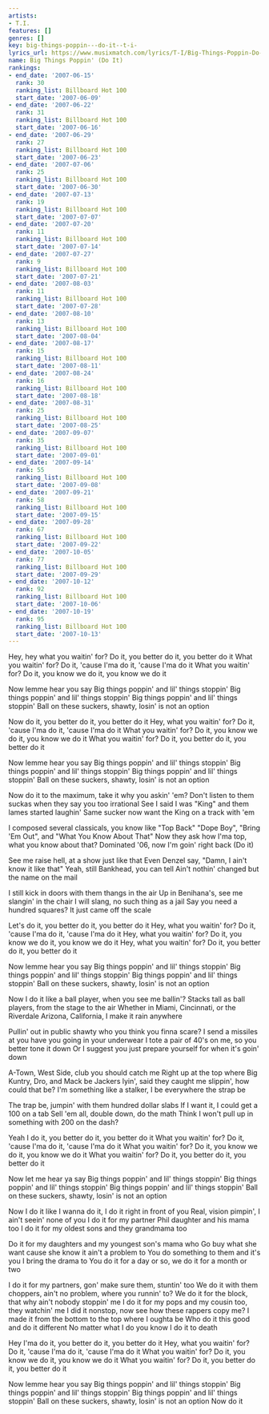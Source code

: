 ```yaml
---
artists:
- T.I.
features: []
genres: []
key: big-things-poppin---do-it--t-i-
lyrics_url: https://www.musixmatch.com/lyrics/T-I/Big-Things-Poppin-Do-It
name: Big Things Poppin' (Do It)
rankings:
- end_date: '2007-06-15'
  rank: 30
  ranking_list: Billboard Hot 100
  start_date: '2007-06-09'
- end_date: '2007-06-22'
  rank: 31
  ranking_list: Billboard Hot 100
  start_date: '2007-06-16'
- end_date: '2007-06-29'
  rank: 27
  ranking_list: Billboard Hot 100
  start_date: '2007-06-23'
- end_date: '2007-07-06'
  rank: 25
  ranking_list: Billboard Hot 100
  start_date: '2007-06-30'
- end_date: '2007-07-13'
  rank: 19
  ranking_list: Billboard Hot 100
  start_date: '2007-07-07'
- end_date: '2007-07-20'
  rank: 11
  ranking_list: Billboard Hot 100
  start_date: '2007-07-14'
- end_date: '2007-07-27'
  rank: 9
  ranking_list: Billboard Hot 100
  start_date: '2007-07-21'
- end_date: '2007-08-03'
  rank: 11
  ranking_list: Billboard Hot 100
  start_date: '2007-07-28'
- end_date: '2007-08-10'
  rank: 13
  ranking_list: Billboard Hot 100
  start_date: '2007-08-04'
- end_date: '2007-08-17'
  rank: 15
  ranking_list: Billboard Hot 100
  start_date: '2007-08-11'
- end_date: '2007-08-24'
  rank: 16
  ranking_list: Billboard Hot 100
  start_date: '2007-08-18'
- end_date: '2007-08-31'
  rank: 25
  ranking_list: Billboard Hot 100
  start_date: '2007-08-25'
- end_date: '2007-09-07'
  rank: 35
  ranking_list: Billboard Hot 100
  start_date: '2007-09-01'
- end_date: '2007-09-14'
  rank: 55
  ranking_list: Billboard Hot 100
  start_date: '2007-09-08'
- end_date: '2007-09-21'
  rank: 58
  ranking_list: Billboard Hot 100
  start_date: '2007-09-15'
- end_date: '2007-09-28'
  rank: 67
  ranking_list: Billboard Hot 100
  start_date: '2007-09-22'
- end_date: '2007-10-05'
  rank: 77
  ranking_list: Billboard Hot 100
  start_date: '2007-09-29'
- end_date: '2007-10-12'
  rank: 92
  ranking_list: Billboard Hot 100
  start_date: '2007-10-06'
- end_date: '2007-10-19'
  rank: 95
  ranking_list: Billboard Hot 100
  start_date: '2007-10-13'
---
```

Hey, hey what you waitin' for?
Do it, you better do it, you better do it
What you waitin' for?
Do it, 'cause I'ma do it, 'cause I'ma do it
What you waitin' for?
Do it, you know we do it, you know we do it

Now lemme hear you say
Big things poppin' and lil' things stoppin'
Big things poppin' and lil' things stoppin'
Big things poppin' and lil' things stoppin'
Ball on these suckers, shawty, losin' is not an option

Now do it, you better do it, you better do it
Hey, what you waitin' for?
Do it, 'cause I'ma do it, 'cause I'ma do it
What you waitin' for?
Do it, you know we do it, you know we do it
What you waitin' for?
Do it, you better do it, you better do it

Now lemme hear you say
Big things poppin' and lil' things stoppin'
Big things poppin' and lil' things stoppin'
Big things poppin' and lil' things stoppin'
Ball on these suckers, shawty, losin' is not an option

Now do it to the maximum, take it why you askin' 'em?
Don't listen to them suckas when they say you too irrational
See I said I was "King" and them lames started laughin'
Same sucker now want the King on a track with 'em

I composed several classicals, you know like "Top Back"
"Dope Boy", "Bring 'Em Out", and "What You Know About That"
Now they ask how I'ma top, what you know about that?
Dominated '06, now I'm goin' right back (Do it)

See me raise hell, at a show just like that
Even Denzel say, "Damn, I ain't know it like that"
Yeah, still Bankhead, you can tell
Ain't nothin' changed but the name on the mail

I still kick in doors with them thangs in the air
Up in Benihana's, see me slangin' in the chair
I will slang, no such thing as a jail
Say you need a hundred squares? It just came off the scale

Let's do it, you better do it, you better do it
Hey, what you waitin' for?
Do it, 'cause I'ma do it, 'cause I'ma do it
Hey, what you waitin' for?
Do it, you know we do it, you know we do it
Hey, what you waitin' for?
Do it, you better do it, you better do it

Now lemme hear you say
Big things poppin' and lil' things stoppin'
Big things poppin' and lil' things stoppin'
Big things poppin' and lil' things stoppin'
Ball on these suckers, shawty, losin' is not an option

Now I do it like a ball player, when you see me ballin'?
Stacks tall as ball players, from the stage to the air
Whether in Miami, Cincinnati, or the Riverdale
Arizona, California, I make it rain anywhere

Pullin' out in public shawty who you think you finna scare?
I send a missiles at you have you going in your underwear
I tote a pair of 40's on me, so you better tone it down
Or I suggest you just prepare yourself for when it's goin' down

A-Town, West Side, club you should catch me
Right up at the top where Big Kuntry, Dro, and Mack be
Jackers lyin', said they caught me slippin', how could that be?
I'm something like a stalker, I be everywhere the strap be

The trap be, jumpin' with them hundred dollar slabs
If I want it, I could get a 100 on a tab
Sell 'em all, double down, do the math
Think I won't pull up in something with 200 on the dash?

Yeah I do it, you better do it, you better do it
What you waitin' for?
Do it, 'cause I'ma do it, 'cause I'ma do it
What you waitin' for?
Do it, you know we do it, you know we do it
What you waitin' for?
Do it, you better do it, you better do it

Now let me hear ya say
Big things poppin' and lil' things stoppin'
Big things poppin' and lil' things stoppin'
Big things poppin' and lil' things stoppin'
Ball on these suckers, shawty, losin' is not an option

Now I do it like I wanna do it, I do it right in front of you
Real, vision pimpin', I ain't seein' none of you
I do it for my partner Phil daughter and his mama too
I do it for my oldest sons and they grandmama too

Do it for my daughters and my youngest son's mama who
Go buy what she want cause she know it ain't a problem to
You do something to them and it's you I bring the drama to
You do it for a day or so, we do it for a month or two

I do it for my partners, gon' make sure them, stuntin' too
We do it with them choppers, ain't no problem, where you runnin' to?
We do it for the block, that why ain't nobody stoppin' me
I do it for my pops and my cousin too, they watchin' me
I did it nonstop, now see how these rappers copy me?
I made it from the bottom to the top where I oughta be
Who do it this good and do it different
No matter what I do you know I do it to death

Hey I'ma do it, you better do it, you better do it
Hey, what you waitin' for?
Do it, 'cause I'ma do it, 'cause I'ma do it
What you waitin' for?
Do it, you know we do it, you know we do it
What you waitin' for?
Do it, you better do it, you better do it

Now lemme hear you say
Big things poppin' and lil' things stoppin'
Big things poppin' and lil' things stoppin'
Big things poppin' and lil' things stoppin'
Ball on these suckers, shawty, losin' is not an option
Now do it
